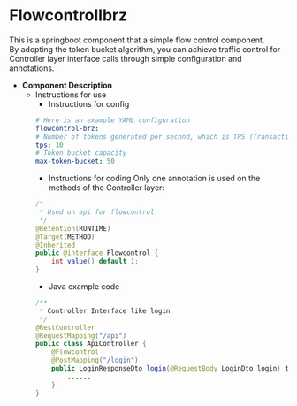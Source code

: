 # Flowcontrollbrz
This is a springboot component that a simple flow control component.<br>
By adopting the token bucket algorithm, you can achieve traffic control for Controller layer interface calls through simple configuration and annotations.<br>

- __Component Description__
  - Instructions for use
    - Instructions for config
    ```yml
    # Here is an example YAML configuration
    flowcontrol-brz:
    # Number of tokens generated per second, which is TPS (Transactions Per Second).
    tps: 10
    # Token bucket capacity
    max-token-bucket: 50
    ```
    - Instructions for coding
    Only one annotation is used on the methods of the Controller layer:<br>
    ```java
    /*
     * Used on api for flowcontrol
     */
    @Retention(RUNTIME)
    @Target(METHOD)
    @Inherited
    public @interface Flowcontrol {
	    int value() default 1;
    }
    ```
    - Java example code 
    ```java
    /**
     * Controller Interface like login
     */
    @RestController
    @RequestMapping("/api")
    public class ApiController {
        @Flowcontrol
        @PostMapping("/login")
        public LoginResponseDto login(@RequestBody LoginDto login) throws Exception {
    	    ......
        }
    }
    ```
